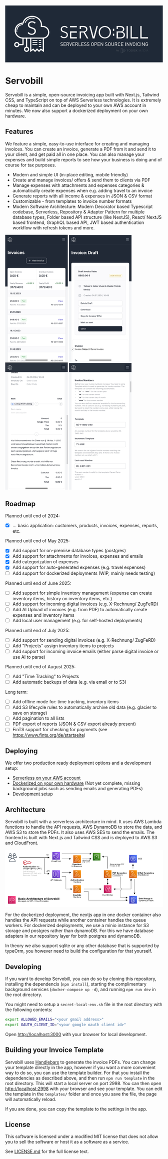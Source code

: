 ![Servobill](/docs/github-header.png)

# Servobill

Servobill is a simple, open-source invoicing app built with Next.js, Tailwind CSS, and TypeScript on top of AWS Serverless technologies. It is extremely cheap to maintain and can be deployed to your own AWS account in minutes. We now also support a dockerized deployment on your own hardware.

## Features

We feature a simple, easy-to-use interface for creating and managing invoices. You can create an invoice, generate a PDF from it and send it to your client, and get paid all in one place. You can also manage your expenses and build simple reports to see how your business is doing and of course for tax purposes.

- Modern and simple UI (in-place editing, mobile friendly)
- Create and manage invoices/ offers & send them to clients via PDF
- Manage expenses with attachments and expenses categories & automatically create expenses when e.g. adding travel to an invoice
- Generate reports with all income & expenses in JSON & CSV format
- Customizable - from templates to invoice number formats
- Modern Software Architecture: Modern Decorator based Typescript codebase, Serverless, Repository & Adapter Pattern for multiple database types, Folder based API structure (like NextJS), React/ NextJS based frontend, GraphQL based API, JWT based authentication workflow with refresh tokens and more.

<img src="/docs/screenshot-1.jpeg" alt="Servobill" width="200"/> <img src="/docs/screenshot-2.jpeg" alt="Servobill" width="200"/> <img src="/docs/screenshot-3.jpeg" alt="Servobill" width="200"/> <img src="/docs/screenshot-4.jpeg" alt="Servobill" width="200"/>

## Roadmap

Planned until end of 2024:
- [X] ... basic application: customers, products, invoices, expenses, reports, etc.

Planned until end of May 2025:
- [X] Add support for on-premise database types (postgres)
- [X] Add support for attachments for invoices, expenses and emails
- [X] Add categorization of expenses
- [X] Add support for auto-generated expenses (e.g. travel expenses)
- [ ] Add support for dockerized deployments (WIP, mainly needs testing)

Planned until end of June 2025:
- [ ] Add support for simple inventory management (expense can create inventory items, history on inventory items, etc.)
- [ ] Add support for incoming digital invoices (e.g. X-Rechnung/ ZugFeRD)
- [ ] Add AI Upload of invoices (e.g. from PDF) to automatically create expenses and inventory items
- [ ] Add local user management (e.g. for self-hosted deployments)

Planned until end of July 2025:
- [ ] Add support for sending digital invoices (e.g. X-Rechnung/ ZugFeRD)
- [ ] Add "Projects" assign inventory items to projects
- [ ] Add support for incoming invoice emails (either parse digital invoice or use AI to parse)

Planned until end of August 2025:
- [ ] Add "Time Tracking" to Projects
- [ ] Add automatic backups of data (e.g. via email or to S3)

Long term:
- [ ] Add offline mode for: time tracking, inventory items
- [ ] Add S3 lifecycle rules to automatically archive old data (e.g. glacier to save on storage)
- [ ] Add pagination to all lists
- [ ] PDF export of reports (JSON & CSV export already present)
- [ ] FinTS support for checking for payments (see https://www.fints.org/de/startseite)

## Deploying

We offer two production ready deployment options and a development setup:

- [Serverless on your AWS account](deploy/serverless/README.md)
- [Dockerized on your own hardware](deploy/dockerized/README.md) (Not yet complete, missing background jobs such as sending emails and generating PDFs)
- [Development setup](README.md#developing)


## Architecture

Servobill is built with a serverless architecture in mind. It uses AWS Lambda functions to handle the API requests, AWS DynamoDB to store the data, and AWS S3 to store the PDFs. It also uses AWS SES to send the emails. The frontend is built with Next.js and Tailwind CSS and is deployed to AWS S3 and CloudFront.

![Servobill](/docs/aws-architecture.png)

For the dockerized deployment, the nextjs app in one docker container also handles the API requests while another container handles the queue workers. For dockerized deployments, we use a minio instance for S3 storage and postgres rather than dynamoDB. For this we have database adapters in our repository layer for both postgres and dynamoDB.

In theory we also support sqlite or any other database that is supported by typeOrm, you however need to build the configuration for that yourself.

## Developing

If you want to develop Servobill, you can do so by cloning this repository, installing the dependencis (`npm install`), starting the complimentary background services (`docker-compose up -d`), and running `npm run dev` in the root directory.

You might need to setup a `secret-local-env.sh` file in the root directory with the following contents:

```bash
export ALLOWED_EMAILS="<your gmail address>"
export OAUTH_CLIENT_ID="<your google oauth client id>"
```

Open [http://localhost:3000](http://localhost:3000) with your browser for local development.

## Building your Invoice Template

Servobill uses [Handlebars](https://handlebarsjs.com/) to generate the invoice PDFs. You can change your template directly in the app, however if you want a more convenient way to do so, you can use the template builder. For that you install the dependencies as described above, and then run `npm run template` in the root directory. This will start a local server on port 2998. You can then open [http://localhost:2998](http://localhost:2998) with your browser and see your template. You can edit the template in the `templates/` folder and once you save the file, the page will automatically reload.

If you are done, you can copy the template to the settings in the app.

## License

This software is licensed under a modified MIT license that does not allow you to sell the software or host it as a software as a service.

See [LICENSE.md](LICENSE.md) for the full license text.
